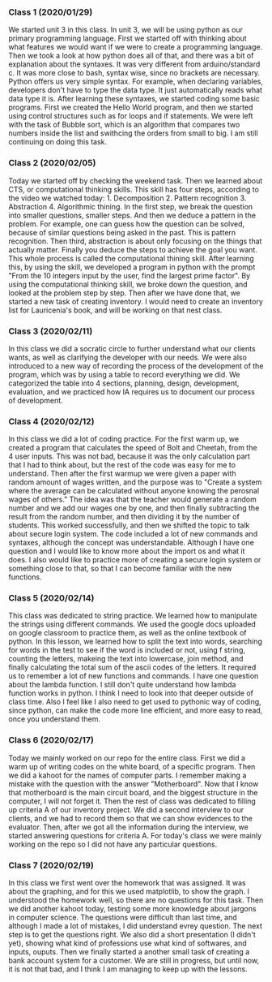 ### Class 1 (2020/01/29)

We started unit 3 in this class. In unit 3, we will be using python as our primary programming language. First we started off with thinking about what features we would want if we were to create a programming language. Then we took a look at how python does all of that, and there was a bit of explanation about the syntaxes. It was very different from arduino/standard c. It was more close to bash, syntax wise, since no brackets are necessary. Python offers us very simple syntax. For example, when declaring variables, developers don't have to type the data type. It just automatically reads what data type it is. After learning these syntaxes, we started coding some basic programs. First we created the Hello World program, and then we started using control structures such as for loops and if statements. We were left with the task of Bubble sort, which is an algorithm that compares two numbers inside the list and swithcing the orders from small to big. I am still continuing on doing this task.


### Class 2 (2020/02/05)

Today we started off by checking the weekend task. Then we learned about CTS, or computational thinking skills. This skill has four steps, according to the video we watched today: 1. Decomposition 2. Pattern recognition 3. Abstraction 4. Algorithmic thining. In the first step, we  break the question into smaller questions, smaller steps. And then we deduce a pattern in the problem. For example, one can guess how the question can be solved, because of similar questions being asked in the past. This is pattern recognition. Then third, abstraction is about only focusing on the things that actually matter. Finally you deduce the steps to achieve the goal you want. This whole process is called the computational thining skill. After learning this, by using the skill, we developed a program in python with the prompt "From the 10 integers input by the user, find the largest prime factor". By using the computational thinking skill, we broke down the question, and looked at the problem step by step. Then after we have done that, we started a new task of creating inventory. I would need to create an inventory list for Lauricenia's book, and will be working on that nest class.


### Class 3 (2020/02/11)

In this class we did a socratic circle to further understand what our clients wants, as well as clarifying the developer with our needs. We were also introduced to a new way of recording the process of the development of the program, which was by using a table to record everything we did. We categorized the table into 4 sections, planning, design, development, evaluation, and we practiced how IA requires us to document our process of development.

### Class 4 (2020/02/12)

In this class we did a lot of coding practice. For the first warm up, we created a program that calculates the speed of Bolt and Cheetah, from the 4 user inputs. This was not bad, because it was the only calculation part that I had to think about, but the rest of the code was easy for me to understand. Then after the first warmup we were given a paper with random amount of wages written, and the purpose was to "Create a system where the average can be calculated without anyone knowing the perosnal wages of others." The idea was that the teacher would generate a random number and we add our wages one by one, and then finally subtracting the result from the random number, and then dividing it by the number of students. This worked successfully, and then we shifted the topic to talk about secure login system. The code included a lot of new commands and syntaxes, although the concept was understandable. Although I have one question and I would like to know more about the import os and what it does. I also would like to practice more of creating a secure login system or something close to that, so that I can become familiar with the new functions. 

### Class 5 (2020/02/14)

This class was dedicated to string practice. We learned how to manipulate the strings using different commands. We used the google docs uploaded on google classroom to practice them, as well as the online textbook of python. In this lesson, we learned how to split the text into words, searching for words in the test to see if the word is included or not, using f string, counting the letters, makeing the text into lowercase, join method, and finally calculating the total sum of the ascii codes of the letters. It required us to remember a lot of new functions and commands. I have one question about the lambda function. I still don't quite understand how lambda function works in python. I think I need to look into that deeper outside of class time. Also I feel like I also need to get used to pythonic way of coding, since python, can make the code more line efficient, and more easy to read, once you understand them. 

### Class 6 (2020/02/17)

Today we mainly worked on our repo for the entire class. First we did a warm up of writing codes on the white board, of a specific program. Then we did a kahoot for the names of computer parts. I remember making a mistake with the question with the answer "Motherboard". Now that I know that motherboard is the main circuit board, and the biggest structure in the computer, I will not forget it. Then the rest of class was dedicated to filling up criteria A of our inventory project. We did a second interview to our clients, and we had to record them so that we can show evidences to the evaluator. Then, after we got all the information during the interview, we started answering questions for criteria A. For today's class we were mainly working on the repo so I did not have any particular questions.

### Class 7 (2020/02/19)

In this class we first went over the homework that was assigned. It was about the graphing, and for this we used matplotlib, to show the graph. I understood the homework well, so there are no questions for this task. Then we did another kahoot today, testing some more knowledge about jargons in computer science. The questions were difficult than last time, and although I made a lot of mistakes, I did understand evrey question. The next step is to get the questions right. We also did a short presentation (I didn't yet), showing what kind of professions use what kind of softwares, and inputs, ouputs. Then we finally started a another small task of creating a bank account system for a customer. We are still in progress, but until now, it is not that bad, and I think I am managing to keep up with the lessons.

